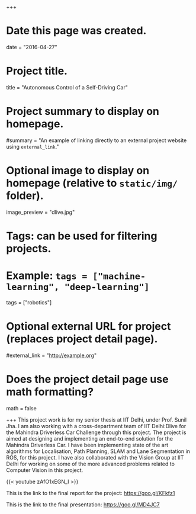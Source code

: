 +++
# Date this page was created.
date = "2016-04-27"

# Project title.
title = "Autonomous Control of a Self-Driving Car"

# Project summary to display on homepage.
#summary = "An example of linking directly to an external project website using `external_link`."

# Optional image to display on homepage (relative to `static/img/` folder).
image_preview = "dlive.jpg"

# Tags: can be used for filtering projects.
# Example: `tags = ["machine-learning", "deep-learning"]`
tags = ["robotics"]


# Optional external URL for project (replaces project detail page).
#external_link = "http://example.org"

# Does the project detail page use math formatting?
math = false

+++
This project work is for my senior thesis at IIT Delhi, under Prof. Sunil Jha. I am also working with a cross-department team of IIT Delhi:Dlive for the Mahindra Driverless Car Challenge through this project. The project is aimed at designing and implementing an end-to-end solution for the Mahindra Driverless Car. I have been implementing state of the art algorithms for Localisation, Path Planning, SLAM and Lane Segmentation in ROS, for this project. I have also collaborated with the Vision Group at IIT Delhi for working on some of the more advanced problems related to Computer Vision in this project.

{{< youtube zAfO1xEGN_I >}}

This is the link to the final report for the project: <https://goo.gl/KFkfz1>


This is the link to the final presentation: <https://goo.gl/MD4JC7>
